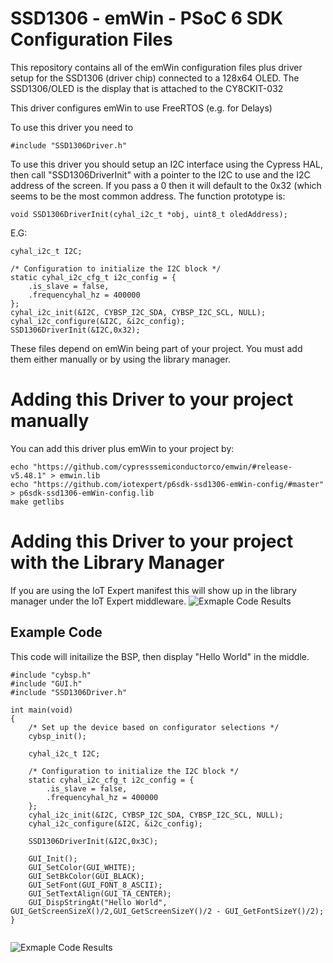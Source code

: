 # SSD1306 - emWin - PSoC 6 SDK Configuration Files
This repository contains all of the emWin configuration files plus driver setup for the SSD1306 (driver chip) connected to a 128x64 OLED.  The SSD1306/OLED is the display that is attached to the CY8CKIT-032

This driver configures emWin to use FreeRTOS (e.g. for Delays)

To use this driver you need to
```
#include "SSD1306Driver.h"
```

To use this driver you should setup an I2C interface using the Cypress HAL, then call "SSD1306DriverInit" with a pointer to the I2C to use and the I2C address of the screen.  If you pass a 0 then it will default to the 0x32 (which seems to be the most common address.  The function prototype is:
```
void SSD1306DriverInit(cyhal_i2c_t *obj, uint8_t oledAddress);
```

E.G:

```
cyhal_i2c_t I2C;

/* Configuration to initialize the I2C block */
static cyhal_i2c_cfg_t i2c_config = {
	.is_slave = false,
	.frequencyhal_hz = 400000
};
cyhal_i2c_init(&I2C, CYBSP_I2C_SDA, CYBSP_I2C_SCL, NULL);
cyhal_i2c_configure(&I2C, &i2c_config);
SSD1306DriverInit(&I2C,0x32);
```

These files depend on emWin being part of your project.  You must add them either manually or by using the library manager.

# Adding this Driver to your project manually
You can add this driver plus emWin to your project by:
```
echo "https://github.com/cypresssemiconductorco/emwin/#release-v5.48.1" > emwin.lib
echo "https://github.com/iotexpert/p6sdk-ssd1306-emWin-config/#master" > p6sdk-ssd1306-emWin-config.lib
make getlibs
```
# Adding this Driver to your project with the Library Manager
If you are using the IoT Expert manifest this will show up in the library manager under the IoT Expert middleware.
![Exmaple Code Results](https://raw.githubusercontent.com/iotexpert/p6sdk-ssd1306-emWin-config/master/libraryManager.png)

## Example Code
This code will initailize the BSP, then display "Hello World" in the middle.
```
#include "cybsp.h"
#include "GUI.h"
#include "SSD1306Driver.h"

int main(void)
{
	/* Set up the device based on configurator selections */
	cybsp_init();

	cyhal_i2c_t I2C;

	/* Configuration to initialize the I2C block */
	static cyhal_i2c_cfg_t i2c_config = {
		.is_slave = false,
		.frequencyhal_hz = 400000
	};
	cyhal_i2c_init(&I2C, CYBSP_I2C_SDA, CYBSP_I2C_SCL, NULL);
	cyhal_i2c_configure(&I2C, &i2c_config);

	SSD1306DriverInit(&I2C,0x3C);

	GUI_Init();
	GUI_SetColor(GUI_WHITE);
	GUI_SetBkColor(GUI_BLACK);
	GUI_SetFont(GUI_FONT_8_ASCII);
	GUI_SetTextAlign(GUI_TA_CENTER);
	GUI_DispStringAt("Hello World", GUI_GetScreenSizeX()/2,GUI_GetScreenSizeY()/2 - GUI_GetFontSizeY()/2);
}


```

![Exmaple Code Results](https://raw.githubusercontent.com/iotexpert/p6sdk-ssd1306-emWin-config/master/IMG_1350.jpg)
